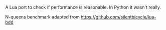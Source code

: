 A Lua port to check if performance is reasonable. In Python it wasn't really.

N-queens benchmark adapted from https://github.com/silentbicycle/lua-bdd
